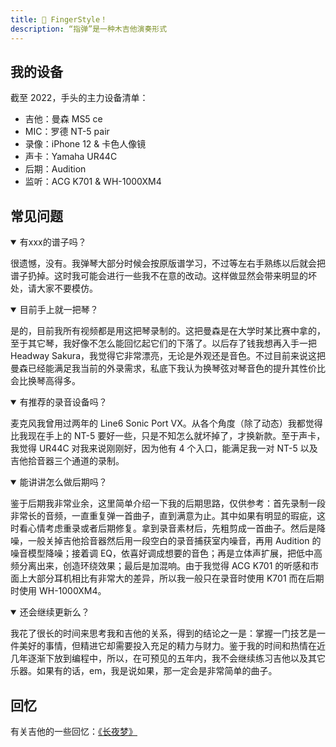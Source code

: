 ```yaml
---
title: 🎸 FingerStyle！
description: “指弹”是一种木吉他演奏形式
---
```


## 我的设备

截至 2022，手头的主力设备清单：

* 吉他：曼森 MS5 ce
* MIC：罗德 NT-5 pair
* 录像：iPhone 12 & 卡色人像镜
* 声卡：Yamaha UR44C
* 后期：Audition
* 监听：ACG K701 & WH-1000XM4

## 常见问题

<details open>
  <summary>有xxx的谱子吗？</summary>
  <p>很遗憾，没有。我弹琴大部分时候会按原版谱学习，不过等左右手熟练以后就会把谱子扔掉。这时我可能会进行一些我不在意的改动。这样做显然会带来明显的坏处，请大家不要模仿。</p>
</details>

<details open>
  <summary>目前手上就一把琴？</summary>
  <p>是的，目前我所有视频都是用这把琴录制的。这把曼森是在大学时某比赛中拿的，至于其它琴，我好像不怎么能回忆起它们的下落了。以后存了钱我想再入手一把 Headway Sakura，我觉得它非常漂亮，无论是外观还是音色。不过目前来说这把曼森已经能满足我当前的外录需求，私底下我认为换琴弦对琴音色的提升其性价比会比换琴高得多。</p>
</details>

<details open>
  <summary>有推荐的录音设备吗？</summary>
  <p>麦克风我曾用过两年的 Line6 Sonic Port VX。从各个角度（除了动态）我都觉得比我现在手上的 NT-5 要好一些，只是不知怎么就坏掉了，才换新款。至于声卡，我觉得 UR44C 对我来说刚刚好，因为他有 4 个入口，能满足我一对 NT-5 以及吉他拾音器三个通道的录制。</p>
</details>

<details open>
  <summary>能讲讲怎么做后期吗？</summary>
  <p>鉴于后期我非常业余，这里简单介绍一下我的后期思路，仅供参考：首先录制一段非常长的音频，一直重复弹一首曲子，直到满意为止。其中如果有明显的瑕疵，这时看心情考虑重录或者后期修复。拿到录音素材后，先粗剪成一首曲子。然后是降噪，一般关掉吉他拾音器然后用一段空白的录音捕获室内噪音，再用 Audition 的噪音模型降噪；接着调 EQ，依喜好调成想要的音色；再是立体声扩展，把低中高频分离出来，创造环绕效果；最后是加混响。由于我觉得 ACG K701 的听感和市面上大部分耳机相比有非常大的差异，所以我一般只在录音时使用 K701 而在后期时使用 WH-1000XM4。</p>
</details>

<details open>
  <summary>还会继续更新么？</summary>
  <p>我花了很长的时间来思考我和吉他的关系，得到的结论之一是：掌握一门技艺是一件美好的事情，但精进它却需要投入充足的精力与财力。鉴于我的时间和热情在近几年逐渐下放到编程中，所以，在可预见的五年内，我不会继续练习吉他以及其它乐器。如果有的话，em，我是说如果，那一定会是非常简单的曲子。</p>
</details>

## 回忆

有关吉他的一些回忆：[《长夜梦》](/flows/long-night-dream.html)
